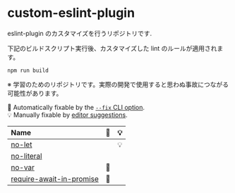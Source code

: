 # custom-eslint-plugin

eslint-plugin のカスタマイズを行うリポジトリです.

下記のビルドスクリプト実行後、カスタマイズした lint のルールが適用されます。

```shell
npm run build
```

※ 学習のためのリポジトリです。実際の開発で使用すると思わぬ事故につながる可能性があります。

<!-- begin auto-generated rules list -->

🔧 Automatically fixable by the [`--fix` CLI option](https://eslint.org/docs/user-guide/command-line-interface#--fix).\
💡 Manually fixable by [editor suggestions](https://eslint.org/docs/latest/use/core-concepts#rule-suggestions).

| Name                                                               | 🔧 | 💡 |
| :----------------------------------------------------------------- | :- | :- |
| [no-let](docs/rules/no-let.md)                                     |    | 💡 |
| [no-literal](docs/rules/no-literal.md)                             |    |    |
| [no-var](docs/rules/no-var.md)                                     | 🔧 |    |
| [require-await-in-promise](docs/rules/require-await-in-promise.md) | 🔧 |    |

<!-- end auto-generated rules list -->
